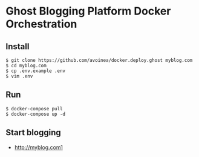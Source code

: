 # Ghost Blogging Platform Docker Orchestration

## Install

    $ git clone https://github.com/avoinea/docker.deploy.ghost myblog.com
    $ cd myblog.com
    $ cp .env.example .env
    $ vim .env

## Run

    $ docker-compose pull
    $ docker-compose up -d

## Start blogging

* http://myblog.com1
